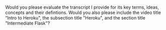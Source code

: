 Would you please evaluate the transcript I provide for its key terms, ideas, concepts and their defintions. Would you also please include the video title “Intro to Heroku", the subsection title "Heroku", and the section title "Intermediate Flask"?

